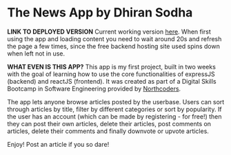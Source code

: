 # The News App by Dhiran Sodha

**LINK TO DEPLOYED VERSION**
Current working version [here](https://dhiran-news-app.netlify.app/articles).
When first using the app and loading content you need to wait around 20s and refresh the page a few times, since the free backend hosting site used spins down when left not in use.

**WHAT EVEN IS THIS APP?**
This app is my first project, built in two weeks with the goal of learning how to use the core functionalities of expressJS (backend) and reactJS (frontend). It was created as part of a Digital Skills Bootcamp in Software Engineering provided by [Northcoders](https://northcoders.com/).

The app lets anyone browse articles posted by the userbase. Users can sort through articles by title, filter by different categories or sort by popularity. If the user has an account (which can be made by registering - for free!) then they can post their own articles, delete their articles, post comments on articles, delete their comments and finally downvote or upvote articles.

Enjoy! Post an article if you so dare!
